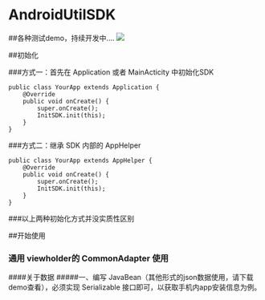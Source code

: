 # AndroidUtilSDK
##各种测试demo，持续开发中....
![](https://github.com/Xander1024/AndroidUtilSet/blob/master/gif/3.gif)


##初始化

###方式一：首先在 Application 或者 MainActicity 中初始化SDK

    public class YourApp extends Application {
        @Override
        public void onCreate() {
            super.onCreate();
            InitSDK.init(this);
        }
    }
###方式二：继承 SDK 内部的 AppHelper

    public class YourApp extends AppHelper {
        @Override
        public void onCreate() {
            super.onCreate();
            InitSDK.init(this);
        }
    }
###以上两种初始化方式并没实质性区别

##开始使用

### 通用 viewholder的 CommonAdapter 使用
####关于数据
#####一、编写 JavaBean（其他形式的json数据使用，请下载demo查看），必须实现 Serializable 接口即可，以获取手机内app安装信息为例。


